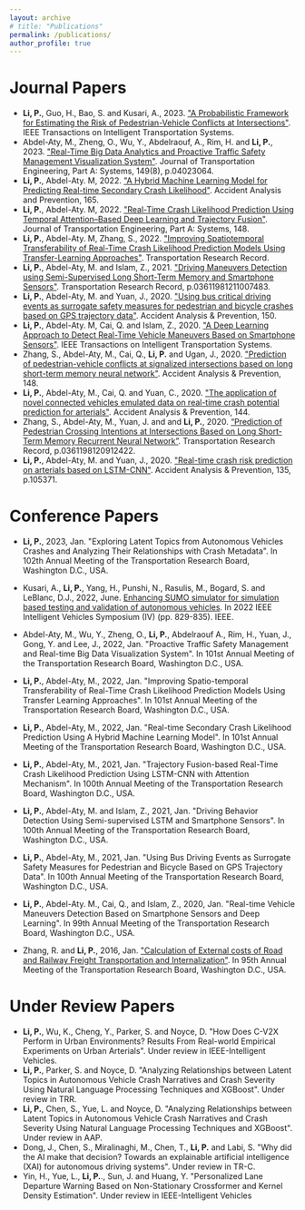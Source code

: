 ```yaml
---
layout: archive
# title: "Publications"
permalink: /publications/
author_profile: true
---
```


<!-- {% if author.googlescholar %}
  You can also find my articles on <u><a href="{{author.googlescholar}}">my Google Scholar profile</a>.</u>
{% endif %}

{% include base_path %}

{% for post in site.publications reversed %}
  {% include archive-single.html %}
{% endfor %} -->

Journal Papers
======
* **Li, P.**, Guo, H., Bao, S. and Kusari, A., 2023. ["A Probabilistic Framework for Estimating the Risk of Pedestrian-Vehicle Conflicts at Intersections"](10.1109/TITS.2023.3296567). IEEE Transactions on Intelligent Transportation Systems.
* Abdel-Aty, M., Zheng, O., Wu, Y., Abdelraouf, A., Rim, H. and **Li, P.**, 2023. ["Real-Time Big Data Analytics and Proactive Traffic Safety Management Visualization System"](https://doi.org/10.1061/JTEPBS.TEENG-7530). Journal of Transportation Engineering, Part A: Systems, 149(8), p.04023064.
* **Li, P.**, Abdel-Aty. M, 2022. ["A Hybrid Machine Learning Model for Predicting Real-time Secondary Crash Likelihood"](https://doi.org/10.1016/j.aap.2021.106504). Accident Analysis and Prevention, 165.
* **Li, P.**, Abdel-Aty. M, 2022. ["Real-Time Crash Likelihood Prediction Using Temporal Attention–Based Deep Learning and Trajectory Fusion"](hhttps://ascelibrary.org/doi/full/10.1061/JTEPBS.0000697). Journal of Transportation Engineering, Part A: Systems, 148.
* **Li, P.**, Abdel-Aty. M, Zhang, S., 2022. ["Improving Spatiotemporal Transferability of Real-Time Crash Likelihood Prediction Models Using Transfer-Learning Approaches"](https://doi.org/10.1177/03611981221094289). Transportation Research Record.
* **Li, P.**, Abdel-Aty, M. and Islam, Z., 2021. ["Driving Maneuvers Detection using Semi-Supervised Long Short-Term Memory and Smartphone Sensors"](https://doi.org/10.1177/03611981211007483). Transportation Research Record, p.03611981211007483.
* **Li, P.**, Abdel-Aty, M. and Yuan, J., 2020. ["Using bus critical driving events as surrogate safety measures for pedestrian and bicycle crashes based on GPS trajectory data"](https://www.researchgate.net/publication/347440659_Using_bus_critical_driving_events_as_surrogate_safety_measures_for_pedestrian_and_bicycle_crashes_based_on_GPS_trajectory_data). Accident Analysis & Prevention, 150.
* **Li, P.**, Abdel-Aty. M, Cai, Q. and Islam, Z., 2020. ["A Deep Learning Approach to Detect Real-Time Vehicle Maneuvers Based on Smartphone Sensors"](https://ieeexplore.ieee.org/document/9242246?fbclid=IwAR3T9vOiqEQN6lVYAhiHHltG23maOFwcwj98HxUfZni85kPQ9hcXy5vL8HM). IEEE Transactions on Intelligent Transportation Systems.
* Zhang, S., Abdel-Aty, M., Cai, Q., **Li, P.** and Ugan, J., 2020. ["Prediction of pedestrian-vehicle conflicts at signalized intersections based on long short-term memory neural network"](https://www.sciencedirect.com/science/article/pii/S0001457520316195). Accident Analysis & Prevention, 148.
* **Li, P.**, Abdel-Aty, M., Cai, Q. and Yuan, C., 2020. ["The application of novel connected vehicles emulated data on real-time crash potential prediction for arterials"](https://www.researchgate.net/publication/342690020_The_application_of_novel_connected_vehicles_emulated_data_on_real-time_crash_potential_prediction_for_arterials). Accident Analysis & Prevention, 144.
* Zhang, S., Abdel-Aty, M., Yuan, J. and and **Li, P.**, 2020. [“Prediction of Pedestrian Crossing Intentions at Intersections Based on Long Short-Term Memory Recurrent Neural Network”](https://www.researchgate.net/publication/340064956_Prediction_of_Pedestrian_Crossing_Intentions_at_Intersections_Based_on_Long_Short-Term_Memory_Recurrent_Neural_Network). Transportation Research Record, p.0361198120912422.
* **Li, P.**, Abdel-Aty, M. and Yuan, J., 2020. ["Real-time crash risk prediction on arterials based on LSTM-CNN"](https://www.researchgate.net/publication/337548957_Real-time_crash_risk_prediction_on_arterials_based_on_LSTM-CNN). Accident Analysis & Prevention, 135, p.105371.


Conference Papers
======
<!-- # 2021 -->

* **Li, P.**, 2023, Jan. "Exploring Latent Topics from Autonomous Vehicles Crashes and Analyzing Their Relationships with Crash Metadata". In 102th Annual Meeting of the Transportation Research Board, Washington D.C., USA.
  
* Kusari, A., **Li, P.**, Yang, H., Punshi, N., Rasulis, M., Bogard, S. and LeBlanc, D.J., 2022, June. [Enhancing SUMO simulator for simulation based testing and validation of autonomous vehicles](https://ieeexplore.ieee.org/document/9827241). In 2022 IEEE Intelligent Vehicles Symposium (IV) (pp. 829-835). IEEE.

* Abdel-Aty, M., Wu, Y., Zheng, O., **Li, P.**, Abdelraouf A., Rim, H., Yuan, J., Gong, Y. and Lee, J., 2022, Jan. "Proactive Traffic Safety Management and Real-time Big Data Visualization System". In 101st Annual Meeting of the Transportation Research Board, Washington D.C., USA.

* **Li, P.**, Abdel-Aty, M., 2022, Jan. "Improving Spatio-temporal Transferability of Real-Time Crash Likelihood Prediction Models Using Transfer Learning Approaches". In 101st Annual Meeting of the Transportation Research Board, Washington D.C., USA.
  
* **Li, P.**, Abdel-Aty, M., 2022, Jan. "Real-time Secondary Crash Likelihood Prediction Using A Hybrid Machine Learning Model". In 101st Annual Meeting of the Transportation Research Board, Washington D.C., USA.

* **Li, P.**, Abdel-Aty, M., 2021, Jan. "Trajectory Fusion-based Real-Time Crash Likelihood Prediction Using LSTM-CNN with Attention Mechanism". In 100th Annual Meeting of the Transportation Research Board, Washington D.C., USA.

* **Li, P.**, Abdel-Aty, M. and Islam, Z., 2021, Jan. "Driving Behavior Detection Using Semi-supervised LSTM and Smartphone Sensors". In 100th Annual Meeting of the Transportation Research Board, Washington D.C., USA.

* **Li, P.**, Abdel-Aty, M., 2021, Jan. "Using Bus Driving Events as Surrogate Safety Measures for Pedestrian and Bicycle Based on GPS Trajectory Data". In 100th Annual Meeting of the Transportation Research Board, Washington D.C., USA.

* **Li, P.**, Abdel-Aty. M., Cai, Q., and Islam, Z., 2020, Jan. "Real-time Vehicle Maneuvers Detection Based on Smartphone Sensors and Deep Learning". In 99th Annual Meeting of the Transportation Research Board, Washington D.C., USA.

* Zhang, R. and **Li, P.**, 2016, Jan. ["Calculation of External costs of Road and Railway Freight Transportation and Internalization"](https://www.researchgate.net/profile/Pei_Li28/publication/308064025_Calculation_of_External_costs_of_Road_and_Railway_Freight_Transportation_and_Internalization/links/57d8aa9108ae5f03b498611d/Calculation-of-External-costs-of-Road-and-Railway-Freight-Transportation-and-Internalization.pdf). In 95th Annual Meeting of the Transportation Research Board, Washington D.C., USA.

Under Review Papers
======
* **Li, P.**, Wu, K., Cheng, Y., Parker, S. and Noyce, D. "How Does C-V2X Perform in Urban Environments? Results From Real-world Empirical Experiments on Urban Arterials". Under review in IEEE-Intelligent Vehicles. 
* **Li, P.**, Parker, S. and Noyce, D. "Analyzing Relationships between Latent Topics in Autonomous Vehicle Crash Narratives and Crash Severity Using Natural Language Processing Techniques and XGBoost". Under review in TRR.
* **Li, P.**, Chen, S., Yue, L. and Noyce, D. "Analyzing Relationships between Latent Topics in Autonomous Vehicle Crash Narratives and Crash Severity Using Natural Language Processing Techniques and XGBoost". Under review in AAP.
* Dong, J., Chen, S., Miralinaghi, M., Chen, T., **Li, P.** and Labi, S. "Why did the AI make that decision? Towards an explainable artificial intelligence (XAI) for autonomous driving systems". Under review in TR-C.
* Yin, H., Yue, L., **Li, P.**., Sun, J. and Huang, Y. "Personalized Lane Departure Warning Based on Non-Stationary Crossformer and Kernel Density Estimation". Under review in IEEE-Intelligent Vehicles
